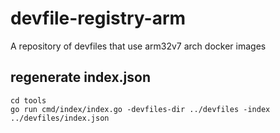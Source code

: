 # devfile-registry-arm

A repository of devfiles that use arm32v7 arch docker images

## regenerate index.json

```
cd tools
go run cmd/index/index.go -devfiles-dir ../devfiles -index ../devfiles/index.json
```
